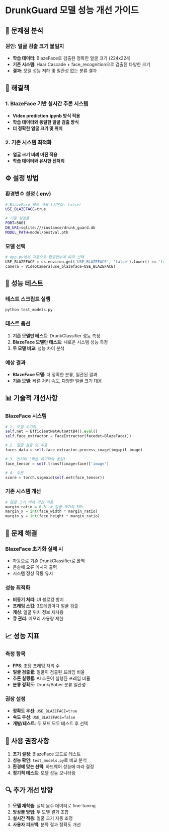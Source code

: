 # DrunkGuard 모델 성능 개선 가이드

## 🎯 문제점 분석

### 원인: 얼굴 검출 크기 불일치
- **학습 데이터**: BlazeFace로 검출된 정확한 얼굴 크기 (224x224)
- **기존 시스템**: Haar Cascade + face_recognition으로 검출된 다양한 크기
- **결과**: 모델 성능 저하 및 일관성 없는 분류 결과

## 🚀 해결책

### 1. BlazeFace 기반 실시간 추론 시스템
- **Video prediction.ipynb 방식 적용**
- **학습 데이터와 동일한 얼굴 검출 방식**
- **더 정확한 얼굴 크기 및 위치**

### 2. 기존 시스템 최적화
- **얼굴 크기 비례 마진 적용**
- **학습 데이터와 유사한 전처리**

## ⚙️ 설정 방법

### 환경변수 설정 (.env)
```bash
# BlazeFace 모드 사용 (기본값: false)
USE_BLAZEFACE=true

# 기존 설정들
PORT=5001
DB_URI=sqlite:///instance/drunk_guard.db
MODEL_PATH=model/bestval.pth
```

### 모델 선택
```python
# app.py에서 자동으로 환경변수에 따라 선택
USE_BLAZEFACE = os.environ.get('USE_BLAZEFACE', 'false').lower() == 'true'
camera = VideoCamera(use_blazeface=USE_BLAZEFACE)
```

## 🧪 성능 테스트

### 테스트 스크립트 실행
```bash
python test_models.py
```

### 테스트 옵션
1. **기존 모델만 테스트**: DrunkClassifier 성능 측정
2. **BlazeFace 모델만 테스트**: 새로운 시스템 성능 측정
3. **두 모델 비교**: 성능 차이 분석

### 예상 결과
- **BlazeFace 모델**: 더 정확한 분류, 일관된 결과
- **기존 모델**: 빠른 처리 속도, 다양한 얼굴 크기 대응

## 📊 기술적 개선사항

### BlazeFace 시스템
```python
# 1. 모델 초기화
self.net = EfficientNetAutoAttB4().eval()
self.face_extractor = FaceExtractor(facedet=BlazeFace())

# 2. 얼굴 검출 및 추출
faces_data = self.face_extractor.process_image(img=pil_image)

# 3. 전처리 (학습 데이터와 동일)
face_tensor = self.transf(image=face)['image']

# 4. 추론
score = torch.sigmoid(self.net(face_tensor))
```

### 기존 시스템 개선
```python
# 얼굴 크기 비례 마진 적용
margin_ratio = 0.3  # 얼굴 크기의 30%
margin_x = int(face_width * margin_ratio)
margin_y = int(face_height * margin_ratio)
```

## 🔧 문제 해결

### BlazeFace 초기화 실패 시
- 자동으로 기존 DrunkClassifier로 폴백
- 콘솔에 오류 메시지 출력
- 시스템 정상 작동 유지

### 성능 최적화
- **비동기 처리**: UI 블로킹 방지
- **프레임 스킵**: 3프레임마다 얼굴 검출
- **캐싱**: 얼굴 위치 정보 재사용
- **큐 관리**: 메모리 사용량 제한

## 📈 성능 지표

### 측정 항목
- **FPS**: 초당 프레임 처리 수
- **얼굴 검출률**: 얼굴이 검출된 프레임 비율
- **추론 실행률**: AI 추론이 실행된 프레임 비율
- **분류 정확도**: Drunk/Sober 분류 일관성

### 권장 설정
- **정확도 우선**: `USE_BLAZEFACE=true`
- **속도 우선**: `USE_BLAZEFACE=false`
- **개발/테스트**: 두 모드 모두 테스트 후 선택

## 🎯 사용 권장사항

1. **초기 설정**: BlazeFace 모드로 테스트
2. **성능 확인**: `test_models.py`로 비교 분석
3. **환경에 맞는 선택**: 하드웨어 성능에 따라 결정
4. **정기적 테스트**: 모델 성능 모니터링

## 🔍 추가 개선 방향

1. **모델 재학습**: 실제 음주 데이터로 fine-tuning
2. **앙상블 방법**: 두 모델 결과 조합
3. **실시간 적응**: 얼굴 크기 자동 조정
4. **사용자 피드백**: 분류 결과 정확도 개선

